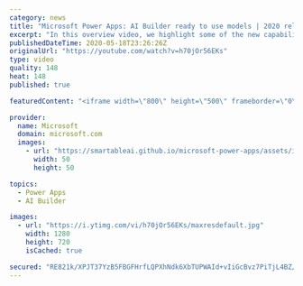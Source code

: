 ```yaml
---
category: news
title: "Microsoft Power Apps: AI Builder ready to use models | 2020 release wave 1 overview"
excerpt: "In this overview video, we highlight some of the new capabilities included in the latest update to Microsoft Power Apps, AI Builder ready to use models.     Here are the capabilities covered:   • Entity extraction helps you by identifying and extracting people, dates, places, locations, etc. from text"
publishedDateTime: 2020-05-18T23:26:26Z
originalUrl: "https://youtube.com/watch?v=h70jOr56EKs"
type: video
quality: 148
heat: 148
published: true

featuredContent: "<iframe width=\"800\" height=\"500\" frameborder=\"0\" src=\"https://www.youtube.com/embed/h70jOr56EKs\" allow=\"accelerometer; autoplay; encrypted-media; gyroscope; picture-in-picture\" allowfullscreen></iframe>"

provider:
  name: Microsoft
  domain: microsoft.com
  images:
    - url: "https://smartableai.github.io/microsoft-power-apps/assets/images/organizations/microsoft.com-50x50.jpg"
      width: 50
      height: 50

topics:
  - Power Apps
  - AI Builder

images:
  - url: "https://i.ytimg.com/vi/h70jOr56EKs/maxresdefault.jpg"
    width: 1280
    height: 720
    isCached: true

secured: "RE821k/XPJT37YzB5FBGFHrfLQPXhNdk6XbTUPWAId+vIiGcBvz7PiTjL4BZ/hyUuzUeu8XF3vb4QpPSxXfYA2Z23MU3fZc+yld+9ClY5ESbwt6pBTG9FaGCkqnk90pYzRVGLlmiP7E1t4HJRLPhjdZ0z7HjerJarYVw3Bk8AZDCFES/4lKWHqdS5z9yzSPoF94GyvVJB7h2PGdI0aMcbo3NgrhwxPDu03PPYKZSWzsYeDnnjZAbgvbzpuvH7oyiWzIBgCeAyZRhEklzibxgszVGTcTrYMmfEnqJzxgvVeGLNz1qpRKmOadJUfpoA0E9YRqko1Q258r9ErrcDOwMINN3DGWpN4sycNoHp7hALm0r2snt9WJxDA1+Kyzw2nQMpvkFkpGLG2DAdr63BCb+PpIgolkm5bcnv3y+/NPVjq+AuqjWf2xRiP+iXKeReNy6;mkbmHtEHqw9KEQp3y2g4NQ=="
---
```


